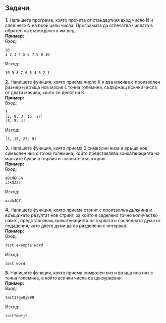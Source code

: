 ## Задачи
**1.**  Напишете програма, която прочита от стандартния вход число N и след него N на брой цели числа. Програмата да отпечатва числата в обратен на въвеждането им ред.
</br>
**Пример:** </br>
Вход:
```
10
1 2 3 4 5 6 7 8 9 10
```
Изход:
```
10 9 8 7 6 5 4 3 2 1
```
**2.**  Напишете функция, която приема число K и два масива с произволен размер и връща нов масив с точна големина, съдържащ всички числа от двата масива, които се делят на K.
</br>
**Пример:** </br>
Вход:
```
3
[2, 8, 3, 15, 27]
[5, 9, 4]
```
Изход:
```
[3, 15, 27, 9]
```
**3.** Напишете функция, която приема 2 символни низа и връща нов символен низ с точна големина, който представлява конкатенацията на малките букви в първия и главните във втория.
</br>
**Пример:** </br>
Вход:
```
aBcdEFGh
iJkQZzz
```
Изход:
```
acdhJQZ
```
**4.** Напишете функция, която приема стринг с произволна дължина и връща като резултат нов стринг, за който е заделено точно количество памет, представляващ конкатенацията на първата и последната дума от подадения, като двете думи да са разделени с интервал.
</br>
**Пример:** </br>
Вход:
```
test example word
```
Изход:
```
test word
```
**5.** Напишете функция, която приема символен низ и връща нов низ с точна големина, в който всички числа са цензурирани.
</br>
**Пример:** </br>
Вход:
```
test37qw8j999
```
Изход:
```
test*qw*j*
```
